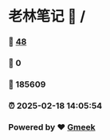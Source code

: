 # 老林笔记 :link: / 
### :page_facing_up: [48](//tag.html) 
### :speech_balloon: 0 
### :hibiscus: 185609 
### :alarm_clock: 2025-02-18 14:05:54 
### Powered by :heart: [Gmeek](https://github.com/Meekdai/Gmeek)
